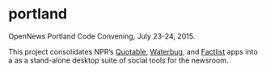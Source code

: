 # portland
OpenNews Portland Code Convening, July 23-24, 2015.

This project consolidates NPR’s [Quotable](https://github.com/nprapps/quotable), [Waterbug](https://github.com/nprapps/waterbug), and [Factlist](https://github.com/nprapps/factlist) apps into a as a stand-alone desktop suite of social tools for the newsroom. 
